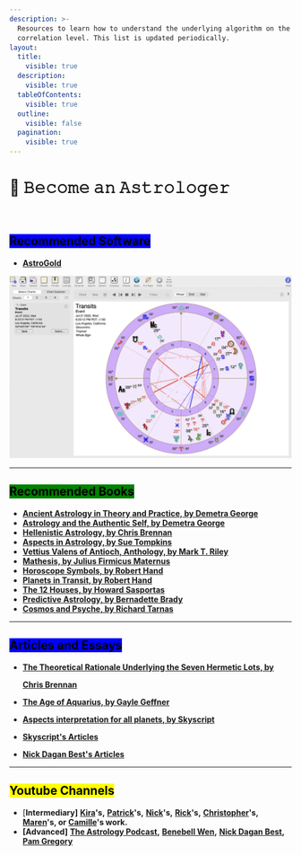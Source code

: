 ```yaml
---
description: >-
  Resources to learn how to understand the underlying algorithm on the
  correlation level. This list is updated periodically.
layout:
  title:
    visible: true
  description:
    visible: true
  tableOfContents:
    visible: true
  outline:
    visible: false
  pagination:
    visible: true
---
```


# 🧙 𝙱𝚎𝚌𝚘𝚖𝚎 𝚊𝚗 𝙰𝚜𝚝𝚛𝚘𝚕𝚘𝚐𝚎𝚛

<figure><img src="../../../../../.gitbook/assets/pexels-btgl-♡-13302143.jpg" alt="" width="375"><figcaption></figcaption></figure>



## <mark style="background-color:blue;">Recommended Software</mark>

* [**AstroGold**](https://www.astrogold.io/)

![](<../../../../../.gitbook/assets/Screen Shot 2022-07-27 at 6.20.22 PM.png>)

***

## <mark style="background-color:green;">Recommended Books</mark>

* [**Ancient Astrology in Theory and Practice, by Demetra George** ](https://www.goodreads.com/book/show/40219340-ancient-astrology-in-theory-and-practice)
* [**Astrology and the Authentic Self, by Demetra George**](https://www.amazon.com/Astrology-Authentic-Self-Integrating-Traditional/dp/0892541490)
* [**Hellenistic Astrology, by Chris Brennan** ](https://www.amazon.com/Hellenistic-Astrology-Study-Fate-Fortune/dp/0998588903)
* [**Aspects in Astrology, by Sue Tompkins**](https://www.barnesandnoble.com/w/aspects-in-astrology-sue-tompkins/1112986668?ean=9780892819652)
* [**Vettius Valens of Antioch, Anthology, by Mark T. Riley**](https://www.amazon.com/Anthology-Vettius-Valens/dp/0998588911)
* [**Mathesis, by Julius Firmicus Maternus**](https://www.amazon.com/Mathesis-Julius-Firmicus-Maternus/dp/0866906193)
* [**Horoscope Symbols, by Robert Hand**](https://www.amazon.com/Horoscope-Symbols-Robert-Hand/dp/0914918168)
* [**Planets in Transit, by Robert Hand**](https://www.amazon.com/dp/0924608269?asc_refurl=https%3A%2F%2Fwww.businessinsider.com%2F\&asc_source=browser\&asc_campaign=commerce-pra\&tag=biauto-10674-20)
* [**The 12 Houses, by Howard Sasportas**](https://www.amazon.com/Twelve-Houses-Howard-Sasportas/dp/1903353041/ref=d_m_crc_dp_lf_d_t1_sccl_1_17/139-6179722-4129424?pd_rd_w=CpR38\&content-id=amzn1.sym.76a0b561-a7b4-41dc-9467-a85a2fa27c1c\&pf_rd_p=76a0b561-a7b4-41dc-9467-a85a2fa27c1c\&pf_rd_r=JB8YJN5QYFV6FFQRKQ8V\&pd_rd_wg=s6sqQ\&pd_rd_r=7dcad9f9-91cf-42aa-9043-785b3462838d\&pd_rd_i=1903353041\&psc=1)
* [**Predictive Astrology, by Bernadette Brady**](https://www.amazon.com/Predictive-Astrology-Eagle-Bernadette-Brady/dp/1578631122)
* [**Cosmos and Psyche, by Richard Tarnas**](https://en.wikipedia.org/wiki/Cosmos_and_Psyche)

***

## <mark style="background-color:blue;">Articles and Essays</mark>

*   [**The Theoretical Rationale Underlying the Seven Hermetic Lots, by** ](https://www.chrisbrennanastrologer.com/Brennan-Theoretical-Rationale.pdf)

    [**Chris Brennan**](https://www.chrisbrennanastrologer.com/Brennan-Theoretical-Rationale.pdf)
* [**The Age of Aquarius, by Gayle Geffner**](https://www.ncgrla.com/articles/the-age-of-aquarius-and-pluto-by-gayle-geffner-secretary-ncgrla)
* [**Aspects interpretation for all planets, by Skyscript**](https://skyscript.co.uk/saturnaspects.html)
* [**Skyscript's Articles**](https://skyscript.co.uk/books.html#pna)
* [**Nick Dagan Best's Articles**](https://www.nickdaganbestastrologer.com/article-archive)

***

## <mark style="background-color:yellow;">Youtube Channels</mark>

* \[**Intermediary]** [**Kira**](https://www.kiraryberg.com/)**'s,** [**Patrick**](https://patrickwatsonastrology.com/)**'s,** [**Nick**](https://www.nickdaganbestastrologer.com/)**'s,** [**Rick**](https://www.youtube.com/@RickLevine)**'s,** [**Christopher**](https://www.youtube.com/@christopherrenstromastro)**'s,** [**Maren**](https://www.youtube.com/@MarenAltman)**'s, or** [**Camille**](https://camillemichellegray.com/about)**'s work.**
* **\[Advanced]** [**The Astrology Podcast**](https://www.youtube.com/@TheAstrologyPodcast)**,** [**Benebell Wen**](https://www.youtube.com/@BenebellWen)**,** [**Nick Dagan Best**](https://www.youtube.com/@NickDaganBest/featured)**,** [**Pam Gregory**](https://www.youtube.com/@PamGregoryOfficial)
